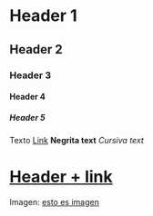 # Header 1
## Header 2
### Header 3
#### Header 4
##### Header 5
Texto
[Link](https://www.youtube.com/watch?v=dQw4w9WgXcQ)
**Negrita text**
*Cursiva text*
# [Header + link](https://www.youtube.com/watch?v=dQw4w9WgXcQ)
Imagen:
[esto es imagen](https://play-lh.googleusercontent.com/SU1hRumo0t-zFebkVVlesNb6a1mHYPxxQJX-49jYayrMIrsmU135uxgcOglMcCB_kHfb=w240-h480-rw)
